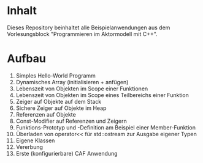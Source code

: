 # Inhalt

Dieses Repository beinhaltet alle Beispielanwendungen aus dem Vorlesungsblock
"Programmieren im Aktormodell mit C++".

# Aufbau

1. Simples Hello-World Programm
2. Dynamisches Array (initialisieren + anfügen)
3. Lebenszeit von Objekten im Scope einer Funktionen
4. Lebenszeit von Objekten im Scope eines Teilbereichs einer Funktion
5. Zeiger auf Objekte auf dem Stack
6. Sichere Zeiger auf Objekte im Heap
7. Referenzen auf Objekte
8. Const-Modifier auf Referenzen und Zeigern
9. Funktions-Prototyp und -Definition am Beispiel einer Member-Funktion
10. Überladen von operator<< für std::ostream zur Ausgabe eigener Typen
11. Eigene Klassen
12. Vererbung
13. Erste (konfigurierbare) CAF Anwendung
